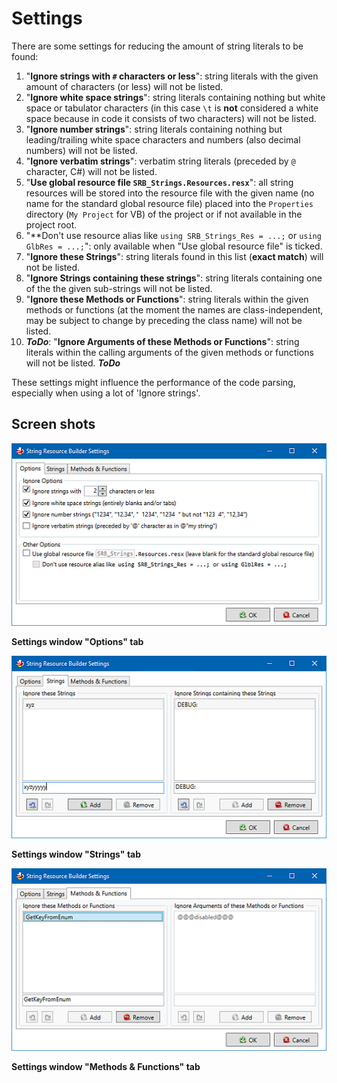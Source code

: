 # Settings

There are some settings for reducing the amount of string literals to be found:
1. "**Ignore strings with `#` characters or less**": string literals with the given amount of characters (or less) will not be listed.
1. "**Ignore white space strings**": string literals containing nothing but white space or tabulator characters (in this case `\t` is **not** considered a white space because in code it consists of two characters) will not be listed.
1. "**Ignore number strings**": string literals containing nothing but leading/trailing white space characters and numbers (also decimal numbers) will not be listed.
1. "**Ignore verbatim strings**": verbatim string literals (preceded by `@` character, C#) will not be listed.
1. "**Use global resource file `SRB_Strings.Resources.resx`**": all string resources will be stored into the resource file with the given name (no name for the standard global resource file) placed into the `Properties` directory (`My Project` for VB) of the project or if not available in the project root.
1. "**Don't use resource alias like `using SRB_Strings_Res = ...;` or `using GlbRes = ...;`": only available when "Use global resource file" is ticked.
1. "**Ignore these Strings**": string literals found in this list (**exact match**) will not be listed.
1. "**Ignore Strings containing these strings**": string literals containing one of the the given sub-strings will not be listed.
1. "**Ignore these Methods or Functions**": string literals within the given methods or functions (at the moment the names are class-independent, may be subject to change by preceding the class name) will not be listed.
1. **_ToDo_**: "**Ignore Arguments of these Methods or Functions**": string literals within the calling arguments of the given methods or functions will not be listed. **_ToDo_**

These settings might influence the performance of the code parsing, especially when using a lot of 'Ignore strings'.

## Screen shots

![Options tab](Settings_SRBSettingsPreview1.png)

**Settings window "Options" tab**

![Strings tab](Settings_SRBSettingsPreview2.png)

**Settings window "Strings" tab**

![Methods & Functions tab](Settings_SRBSettingsPreview3.png)

**Settings window "Methods & Functions" tab**

